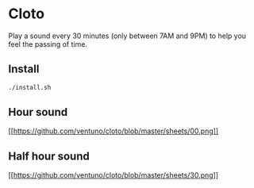 # Cloto
Play a sound every 30 minutes (only between 7AM and 9PM) to help you feel the passing of time.

## Install
```bash
./install.sh
```

## Hour sound
[[https://github.com/ventuno/cloto/blob/master/sheets/00.png]]

## Half hour sound
[[https://github.com/ventuno/cloto/blob/master/sheets/30.png]]
